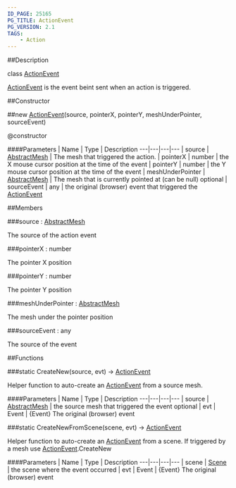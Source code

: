 ```yaml
---
ID_PAGE: 25165
PG_TITLE: ActionEvent
PG_VERSION: 2.1
TAGS:
    - Action
---
```

##Description

class [ActionEvent](/classes/2.2-alpha/ActionEvent)

[ActionEvent](/classes/2.2-alpha/ActionEvent) is the event beint sent when an action is triggered.

##Constructor

##new [ActionEvent](/classes/2.2-alpha/ActionEvent)(source, pointerX, pointerY, meshUnderPointer, sourceEvent)

@constructor

####Parameters
 | Name | Type | Description
---|---|---|---
 | source | [AbstractMesh](/classes/2.2-alpha/AbstractMesh) |  The mesh that triggered the action.
 | pointerX | number |  the X mouse cursor position at the time of the event
 | pointerY | number |  the Y mouse cursor position at the time of the event
 | meshUnderPointer | [AbstractMesh](/classes/2.2-alpha/AbstractMesh) |  The mesh that is currently pointed at (can be null)
optional | sourceEvent | any |  the original (browser) event that triggered the [ActionEvent](/classes/2.2-alpha/ActionEvent)

##Members

###source : [AbstractMesh](/classes/2.2-alpha/AbstractMesh)

The source of the action event

###pointerX : number

The pointer X position

###pointerY : number

The pointer Y position

###meshUnderPointer : [AbstractMesh](/classes/2.2-alpha/AbstractMesh)

The mesh under the pointer position

###sourceEvent : any

The source of the event

##Functions

###static CreateNew(source, evt) &rarr; [ActionEvent](/classes/2.2-alpha/ActionEvent)

Helper function to auto-create an [ActionEvent](/classes/2.2-alpha/ActionEvent) from a source mesh.

####Parameters
 | Name | Type | Description
---|---|---|---
 | source | [AbstractMesh](/classes/2.2-alpha/AbstractMesh) |  the source mesh that triggered the event
optional | evt | Event |  {Event} The original (browser) event

###static CreateNewFromScene(scene, evt) &rarr; [ActionEvent](/classes/2.2-alpha/ActionEvent)

Helper function to auto-create an [ActionEvent](/classes/2.2-alpha/ActionEvent) from a scene. If triggered by a mesh use [ActionEvent](/classes/2.2-alpha/ActionEvent).CreateNew

####Parameters
 | Name | Type | Description
---|---|---|---
 | scene | [Scene](/classes/2.2-alpha/Scene) |  the scene where the event occurred
 | evt | Event |  {Event} The original (browser) event

